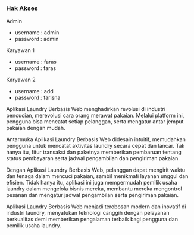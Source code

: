 
### Hak Akses
Admin
- username : admin
- password : admin

Karyawan 1
- username : faras
- password : faras

Karyawan 2
- username : add
- password : farisna

Aplikasi Laundry Berbasis Web menghadirkan revolusi di industri pencucian, merevolusi cara orang merawat pakaian. Melalui platform ini, pengguna bisa mencatat setiap pelanggan, serta mengatur antar jemput pakaian dengan mudah.

Antarmuka Aplikasi Laundry Berbasis Web didesain intuitif, memudahkan pengguna untuk mencatat aktivitas laundry secara cepat dan lancar. Tak hanya itu, fitur transaksi dan paketnya memberikan pembaruan tentang status pembayaran serta jadwal pengambilan dan pengiriman pakaian.

Dengan Aplikasi Laundry Berbasis Web, pelanggan dapat mengirit waktu dan tenaga dalam mencuci pakaian, sambil menikmati layanan unggul dan efisien. Tidak hanya itu, aplikasi ini juga mempermudah pemilik usaha laundry dalam mengelola bisnis mereka, membantu mereka mengontrol pesanan dan mengatur jadwal pengambilan serta pengiriman pakaian.

Aplikasi Laundry Berbasis Web menjadi terobosan modern dan inovatif di industri laundry, menyatukan teknologi canggih dengan pelayanan berkualitas demi memberikan pengalaman terbaik bagi pengguna dan pemilik usaha laundry.